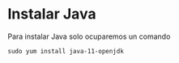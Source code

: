# **Instalar Java**

Para instalar Java solo ocuparemos un comando

```
sudo yum install java-11-openjdk
```
